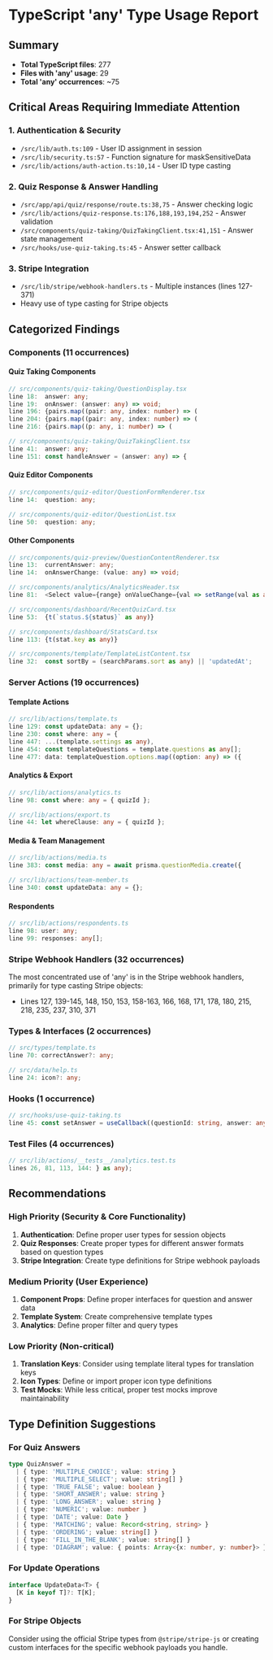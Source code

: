 # TypeScript 'any' Type Usage Report

## Summary
- **Total TypeScript files**: 277
- **Files with 'any' usage**: 29
- **Total 'any' occurrences**: ~75

## Critical Areas Requiring Immediate Attention

### 1. Authentication & Security
- `/src/lib/auth.ts:109` - User ID assignment in session
- `/src/lib/security.ts:57` - Function signature for maskSensitiveData
- `/src/lib/actions/auth-action.ts:10,14` - User ID type casting

### 2. Quiz Response & Answer Handling
- `/src/app/api/quiz/response/route.ts:38,75` - Answer checking logic
- `/src/lib/actions/quiz-response.ts:176,188,193,194,252` - Answer validation
- `/src/components/quiz-taking/QuizTakingClient.tsx:41,151` - Answer state management
- `/src/hooks/use-quiz-taking.ts:45` - Answer setter callback

### 3. Stripe Integration
- `/src/lib/stripe/webhook-handlers.ts` - Multiple instances (lines 127-371)
- Heavy use of type casting for Stripe objects

## Categorized Findings

### Components (11 occurrences)

#### Quiz Taking Components
```typescript
// src/components/quiz-taking/QuestionDisplay.tsx
line 18:  answer: any;
line 19:  onAnswer: (answer: any) => void;
line 196: {pairs.map((pair: any, index: number) => (
line 204: {pairs.map((pair: any, index: number) => (
line 216: {pairs.map((p: any, i: number) => (

// src/components/quiz-taking/QuizTakingClient.tsx
line 41:  answer: any;
line 151: const handleAnswer = (answer: any) => {
```

#### Quiz Editor Components
```typescript
// src/components/quiz-editor/QuestionFormRenderer.tsx
line 14:  question: any;

// src/components/quiz-editor/QuestionList.tsx
line 50:  question: any;
```

#### Other Components
```typescript
// src/components/quiz-preview/QuestionContentRenderer.tsx
line 13:  currentAnswer: any;
line 14:  onAnswerChange: (value: any) => void;

// src/components/analytics/AnalyticsHeader.tsx
line 81:  <Select value={range} onValueChange={val => setRange(val as any)}>

// src/components/dashboard/RecentQuizCard.tsx
line 53:  {t(`status.${status}` as any)}

// src/components/dashboard/StatsCard.tsx
line 113: {t(stat.key as any)}

// src/components/template/TemplateListContent.tsx
line 32:  const sortBy = (searchParams.sort as any) || 'updatedAt';
```

### Server Actions (19 occurrences)

#### Template Actions
```typescript
// src/lib/actions/template.ts
line 129: const updateData: any = {};
line 230: const where: any = {
line 447: ...(template.settings as any),
line 454: const templateQuestions = template.questions as any[];
line 477: data: templateQuestion.options.map((option: any) => ({
```

#### Analytics & Export
```typescript
// src/lib/actions/analytics.ts
line 98: const where: any = { quizId };

// src/lib/actions/export.ts
line 44: let whereClause: any = { quizId };
```

#### Media & Team Management
```typescript
// src/lib/actions/media.ts
line 383: const media: any = await prisma.questionMedia.create({

// src/lib/actions/team-member.ts
line 340: const updateData: any = {};
```

#### Respondents
```typescript
// src/lib/actions/respondents.ts
line 98: user: any;
line 99: responses: any[];
```

### Stripe Webhook Handlers (32 occurrences)
The most concentrated use of 'any' is in the Stripe webhook handlers, primarily for type casting Stripe objects:
- Lines 127, 139-145, 148, 150, 153, 158-163, 166, 168, 171, 178, 180, 215, 218, 235, 237, 310, 371

### Types & Interfaces (2 occurrences)
```typescript
// src/types/template.ts
line 70: correctAnswer?: any;

// src/data/help.ts
line 24: icon?: any;
```

### Hooks (1 occurrence)
```typescript
// src/hooks/use-quiz-taking.ts
line 45: const setAnswer = useCallback((questionId: string, answer: any) => {
```

### Test Files (4 occurrences)
```typescript
// src/lib/actions/__tests__/analytics.test.ts
lines 26, 81, 113, 144: } as any);
```

## Recommendations

### High Priority (Security & Core Functionality)
1. **Authentication**: Define proper user types for session objects
2. **Quiz Responses**: Create proper types for different answer formats based on question types
3. **Stripe Integration**: Create type definitions for Stripe webhook payloads

### Medium Priority (User Experience)
1. **Component Props**: Define proper interfaces for question and answer data
2. **Template System**: Create comprehensive template types
3. **Analytics**: Define proper filter and query types

### Low Priority (Non-critical)
1. **Translation Keys**: Consider using template literal types for translation keys
2. **Icon Types**: Define or import proper icon type definitions
3. **Test Mocks**: While less critical, proper test mocks improve maintainability

## Type Definition Suggestions

### For Quiz Answers
```typescript
type QuizAnswer = 
  | { type: 'MULTIPLE_CHOICE'; value: string }
  | { type: 'MULTIPLE_SELECT'; value: string[] }
  | { type: 'TRUE_FALSE'; value: boolean }
  | { type: 'SHORT_ANSWER'; value: string }
  | { type: 'LONG_ANSWER'; value: string }
  | { type: 'NUMERIC'; value: number }
  | { type: 'DATE'; value: Date }
  | { type: 'MATCHING'; value: Record<string, string> }
  | { type: 'ORDERING'; value: string[] }
  | { type: 'FILL_IN_THE_BLANK'; value: string[] }
  | { type: 'DIAGRAM'; value: { points: Array<{x: number, y: number}> } };
```

### For Update Operations
```typescript
interface UpdateData<T> {
  [K in keyof T]?: T[K];
}
```

### For Stripe Objects
Consider using the official Stripe types from `@stripe/stripe-js` or creating custom interfaces for the specific webhook payloads you handle.